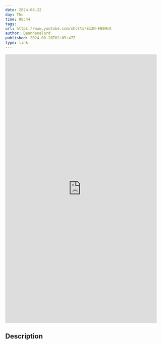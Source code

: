 ```yaml
---
date: 2024-08-22
day: Thu
time: 08:44
tags:
url: https://www.youtube.com/shorts/EI2N-FB9HnA
author: Bannnanalord
published: 2024-08-20T02:05:47Z
type: link
---
```


<iframe width="480" height="854" src="https://www.youtube.com/embed/EI2N-FB9HnA" frameborder="0" allowfullscreen></iframe>

## Description
